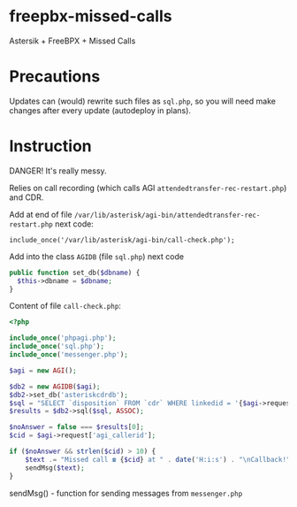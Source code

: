 # freepbx-missed-calls
Astersik + FreeBPX + Missed Calls

# Precautions

Updates can (would) rewrite such files as `sql.php`, so you will need make changes after every update (autodeploy in plans).

# Instruction
DANGER! It's really messy.

Relies on call recording (which calls AGI `attendedtransfer-rec-restart.php`) and CDR.

Add at end of file `/var/lib/asterisk/agi-bin/attendedtransfer-rec-restart.php` next code:

`include_once('/var/lib/asterisk/agi-bin/call-check.php');`

Add into the class `AGIDB` (file `sql.php`) next code
```php
public function set_db($dbname) {
  $this->dbname = $dbname;
}
```

Content of file `call-check.php`:
```php
<?php

include_once('phpagi.php');
include_once('sql.php');
include_once('messenger.php');

$agi = new AGI();

$db2 = new AGIDB($agi);
$db2->set_db('asteriskcdrdb');
$sql = "SELECT `disposition` FROM `cdr` WHERE linkedid = '{$agi->request['agi_uniqueid']}' AND `src` = '{$agi->request['agi_callerid']}' and `lastapp` = 'Dial' AND `disposition` = 'ANSWERED';";
$results = $db2->sql($sql, ASSOC);

$noAnswer = false === $results[0];
$cid = $agi->request['agi_callerid'];

if ($noAnswer && strlen($cid) > 10) {
	$text .= "Missed call ☎️ {$cid} at " . date('H:i:s') . "\nCallback!";
	sendMsg($text);
}
```

sendMsg() - function for sending messages from `messenger.php`
